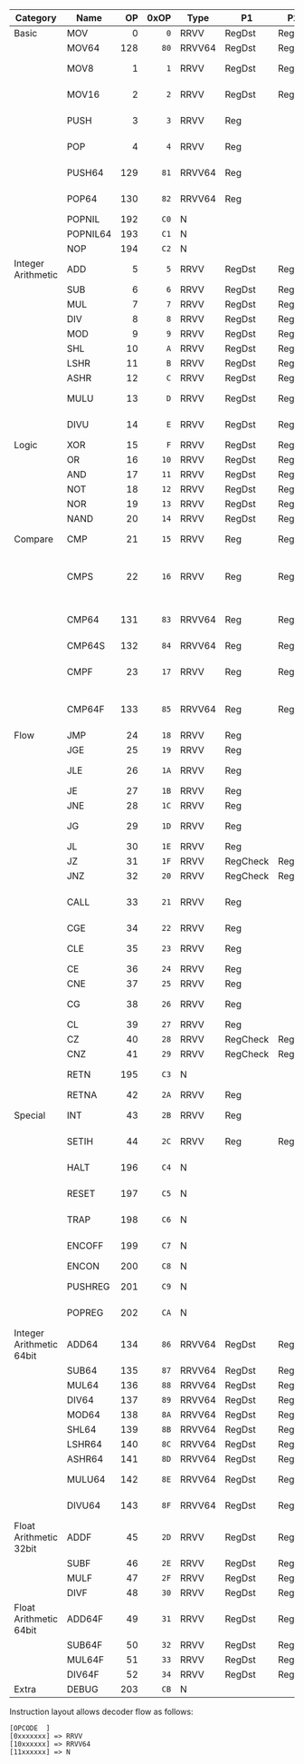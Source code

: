 | Category                 | Name     | OP  | 0xOP | Type   | P1       | P2     | Description                                                               |
|--------------------------|----------|----:|-----:|--------|----------|--------|---------------------------------------------------------------------------|
| Basic                    | MOV      |   0 |  `0` | RRVV   | RegDst   | RegSrc | RegDst = RegSrc                                                           |
|                          | MOV64    | 128 | `80` | RRVV64 | RegDst   | RegSrc | RegDst = RegSrc                                                           |
|                          | MOV8     |   1 |  `1` | RRVV   | RegDst   | RegSrc | RegDst[0:7] = RegSrc & 0xFF                                               |
|                          | MOV16    |   2 |  `2` | RRVV   | RegDst   | RegSrc | RegDst[0:15] = RegSrc & 0xFFFF                                            |
|                          | PUSH     |   3 |  `3` | RRVV   | Reg      |        | CSP -= 4, RAM[SP] = Reg                                                   |
|                          | POP      |   4 |  `4` | RRVV   | Reg      |        | Reg = RAM[SP], CSP += 4                                                   |
|                          | PUSH64   | 129 | `81` | RRVV64 | Reg      |        | CSP -= 8, RAM[SP] = Reg                                                   |
|                          | POP64    | 130 | `82` | RRVV64 | Reg      |        | Reg = RAM[SP], CSP += 8                                                   |
|                          | POPNIL   | 192 | `C0` | N      |          |        | CSP += 4                                                                  |
|                          | POPNIL64 | 193 | `C1` | N      |          |        | CSP += 8                                                                  |
|                          | NOP      | 194 | `C2` | N      |          |        |                                                                           |
| Integer Arithmetic       | ADD      |   5 |  `5` | RRVV   | RegDst   | RegSrc | RegDst +=  RegSrc                                                         |
|                          | SUB      |   6 |  `6` | RRVV   | RegDst   | RegSrc | RegDst -=  RegSrc                                                         |
|                          | MUL      |   7 |  `7` | RRVV   | RegDst   | RegSrc | RegDst *=  RegSrc                                                         |
|                          | DIV      |   8 |  `8` | RRVV   | RegDst   | RegSrc | RegDst /=  RegSrc                                                         |
|                          | MOD      |   9 |  `9` | RRVV   | RegDst   | RegSrc | RegDst %=  RegSrc                                                         |
|                          | SHL      |  10 |  `A` | RRVV   | RegDst   | RegSrc | RegDst <<= RegSrc                                                         |
|                          | LSHR     |  11 |  `B` | RRVV   | RegDst   | RegSrc | RegDst >>= RegSrc                                                         |
|                          | ASHR     |  12 |  `C` | RRVV   | RegDst   | RegSrc | RegDst >>>= RegSrc                                                        |
|                          | MULU     |  13 |  `D` | RRVV   | RegDst   | RegSrc | RegDst *= RegSrc (unsigned)                                               |
|                          | DIVU     |  14 |  `E` | RRVV   | RegDst   | RegSrc | RegDst /= RegSrc (unsigned)                                               |
| Logic                    | XOR      |  15 |  `F` | RRVV   | RegDst   | RegSrc | RegDst ^=  RegSrc                                                         |
|                          | OR       |  16 | `10` | RRVV   | RegDst   | RegSrc | RegDst                                                                    |
|                          | AND      |  17 | `11` | RRVV   | RegDst   | RegSrc | RegDst &=  RegSrc                                                         |
|                          | NOT      |  18 | `12` | RRVV   | RegDst   | RegSrc | RegDst = !(RegSrc)                                                        |
|                          | NOR      |  19 | `13` | RRVV   | RegDst   | RegSrc | RegDst                                                                    |
|                          | NAND     |  20 | `14` | RRVV   | RegDst   | RegSrc | RegDst &= !(RegSrc)                                                       |
| Compare                  | CMP      |  21 | `15` | RRVV   | Reg      | Reg2   | CR = COMPARE(Reg, Reg2)                                                   |
|                          | CMPS     |  22 | `16` | RRVV   | Reg      | Reg2   | (All CMP) Unset all CMP from FLAGR. Set FLAG_EQ and FLAG_LT appropriately |
|                          | CMP64    | 131 | `83` | RRVV64 | Reg      | Reg2   | CR = COMPARE_64BIT(Reg, Reg2)                                             |
|                          | CMP64S   | 132 | `84` | RRVV64 | Reg      | Reg2   |                                                                           |
|                          | CMPF     |  23 | `17` | RRVV   | Reg      | Reg2   | CR = COMPARE_FLOAT(Reg, Reg2)                                             |
|                          | CMP64F   | 133 | `85` | RRVV64 | Reg      | Reg2   | CR = COMPARE_DOUBLE(Reg, Reg2)                                            |
| Flow                     | JMP      |  24 | `18` | RRVV   | Reg      |        | (All J) PC = Reg                                                          |
|                          | JGE      |  25 | `19` | RRVV   | Reg      |        | Check if !FLAG_LT                                                         |
|                          | JLE      |  26 | `1A` | RRVV   | Reg      |        | Check if FLAG_LT or FLAG_EQ                                               |
|                          | JE       |  27 | `1B` | RRVV   | Reg      |        | Check if FLAG_EQ                                                          |
|                          | JNE      |  28 | `1C` | RRVV   | Reg      |        | Check if !FLAG_EQ                                                         |
|                          | JG       |  29 | `1D` | RRVV   | Reg      |        | Check if !FLAG_LT and !FLAG_EQ                                            |
|                          | JL       |  30 | `1E` | RRVV   | Reg      |        | Check if FLAG_LT                                                          |
|                          | JZ       |  31 | `1F` | RRVV   | RegCheck | Reg    | Check if RegCheck = 0                                                     |
|                          | JNZ      |  32 | `20` | RRVV   | RegCheck | Reg    | Check if RegCheck != 0                                                    |
|                          | CALL     |  33 | `21` | RRVV   | Reg      |        | (All C) PUSH PC, PUSH BSP, BSP = CSP, JMP Reg                             |
|                          | CGE      |  34 | `22` | RRVV   | Reg      |        | Check if !FLAG_LT                                                         |
|                          | CLE      |  35 | `23` | RRVV   | Reg      |        | Check if FLAG_LT or FLAG_EQ                                               |
|                          | CE       |  36 | `24` | RRVV   | Reg      |        | Check if FLAG_EQ                                                          |
|                          | CNE      |  37 | `25` | RRVV   | Reg      |        | Check if !FLAG_EQ                                                         |
|                          | CG       |  38 | `26` | RRVV   | Reg      |        | Check if !FLAG_LT and !FLAG_EQ                                            |
|                          | CL       |  39 | `27` | RRVV   | Reg      |        | Check if FLAG_LT                                                          |
|                          | CZ       |  40 | `28` | RRVV   | RegCheck | Reg    | Check if RegCheck = 0                                                     |
|                          | CNZ      |  41 | `29` | RRVV   | RegCheck | Reg    | Check if RegCheck != 0                                                    |
|                          | RETN     | 195 | `C3` | N      |          |        | CSP = BSP, BSP = POP, PC = POP                                            |
|                          | RETNA    |  42 | `2A` | RRVV   | Reg      |        | RETN, CSP += Reg                                                          |
| Special                  | INT      |  43 | `2B` | RRVV   | Reg      |        | CALL RAM[IHBASE+Reg*4]                                                    |
|                          | SETIH    |  44 | `2C` | RRVV   | Reg      | Reg2   | RAM[IHBASE+Reg*4] = Reg2 (0 for disable)                                  |
|                          | HALT     | 196 | `C4` | N      |          |        | Unset trap!!! Zero Memory!!! Halt execution                               |
|                          | RESET    | 197 | `C5` | N      |          |        | Unset trap!!! Reloads bootloader, jumps into it                           |
|                          | TRAP     | 198 | `C6` | N      |          |        | Trigger TRAP interrupt after next instruction                             |
|                          | ENCOFF   | 199 | `C7` | N      |          |        | FLAGR &= ~FLAG_ENCON                                                      |
|                          | ENCON    | 200 | `C8` | N      |          |        | FLAGR                                                                     |
|                          | PUSHREG  | 201 | `C9` | N      |          |        | PUSH64 R12; PUSH64 R34; PUSH64 R56                                        |
|                          | POPREG   | 202 | `CA` | N      |          |        | POP64 R56; POP64 R34; POP64 R12                                           |
| Integer Arithmetic 64bit | ADD64    | 134 | `86` | RRVV64 | RegDst   | RegSrc | RegDst +=  RegSrc                                                         |
|                          | SUB64    | 135 | `87` | RRVV64 | RegDst   | RegSrc | RegDst -=  RegSrc                                                         |
|                          | MUL64    | 136 | `88` | RRVV64 | RegDst   | RegSrc | RegDst *=  RegSrc                                                         |
|                          | DIV64    | 137 | `89` | RRVV64 | RegDst   | RegSrc | RegDst /=  RegSrc                                                         |
|                          | MOD64    | 138 | `8A` | RRVV64 | RegDst   | RegSrc | RegDst %=  RegSrc                                                         |
|                          | SHL64    | 139 | `8B` | RRVV64 | RegDst   | RegSrc | RegDst <<= RegSrc                                                         |
|                          | LSHR64   | 140 | `8C` | RRVV64 | RegDst   | RegSrc | RegDst >>= RegSrc                                                         |
|                          | ASHR64   | 141 | `8D` | RRVV64 | RegDst   | RegSrc | RegDst >>>= RegSrc                                                        |
|                          | MULU64   | 142 | `8E` | RRVV64 | RegDst   | RegSrc | RegDst *= RegSrc (unsigned)                                               |
|                          | DIVU64   | 143 | `8F` | RRVV64 | RegDst   | RegSrc | RegDst /= RegSrc (unsigned)                                               |
| Float Arithmetic 32bit   | ADDF     |  45 | `2D` | RRVV   | RegDst   | RegSrc | RegDst +=  RegSrc                                                         |
|                          | SUBF     |  46 | `2E` | RRVV   | RegDst   | RegSrc | RegDst -=  RegSrc                                                         |
|                          | MULF     |  47 | `2F` | RRVV   | RegDst   | RegSrc | RegDst *=  RegSrc                                                         |
|                          | DIVF     |  48 | `30` | RRVV   | RegDst   | RegSrc | RegDst /=  RegSrc                                                         |
| Float Arithmetic 64bit   | ADD64F   |  49 | `31` | RRVV   | RegDst   | RegSrc | RegDst +=  RegSrc                                                         |
|                          | SUB64F   |  50 | `32` | RRVV   | RegDst   | RegSrc | RegDst -=  RegSrc                                                         |
|                          | MUL64F   |  51 | `33` | RRVV   | RegDst   | RegSrc | RegDst *=  RegSrc                                                         |
|                          | DIV64F   |  52 | `34` | RRVV   | RegDst   | RegSrc | RegDst /=  RegSrc                                                         |
| Extra                    | DEBUG    | 203 | `CB` | N      |          |        |                                                                           |



Instruction layout allows decoder flow as follows:

```
[OPCODE  ] 
[0xxxxxxx] => RRVV
[10xxxxxx] => RRVV64
[11xxxxxx] => N
```
